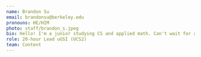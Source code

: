 ```yaml
---
name: Brandon Su
email: brandonsu@berkeley.edu
pronouns: HE/HIM
photo: staff/brandon_s.jpeg
bio: Hello! I'm a junior studying CS and applied math. Can't wait for another great semester of data 8!
role: 20-hour Lead uGSI (UCS2)
team: Content
---
```

